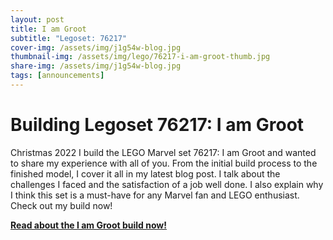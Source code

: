 ```yaml
---
layout: post
title: I am Groot
subtitle: "Legoset: 76217"
cover-img: /assets/img/j1g54w-blog.jpg
thumbnail-img: /assets/img/lego/76217-i-am-groot-thumb.jpg
share-img: /assets/img/j1g54w-blog.jpg
tags: [announcements]
---
```


# Building Legoset 76217: I am Groot

Christmas 2022 I build the LEGO Marvel set 76217: I am Groot and wanted to share my experience with all of you. From the initial build process to the finished model, I cover it all in my latest blog post. I talk about the challenges I faced and the satisfaction of a job well done. I also explain why I think this set is a must-have for any Marvel fan and LEGO enthusiast. Check out my build now!

**[Read about the I am Groot build now!](https://j1g54w.hackwerk.xyz/lego/76217/i-am-groot/)**
